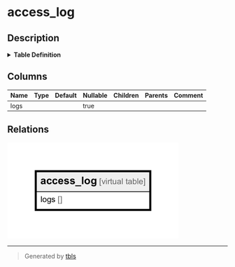 # access_log

## Description


<details>
<summary><strong>Table Definition</strong></summary>

```sql
CREATE VIRTUAL TABLE access_log USING fts4(logs)
```

</details>


## Columns

| Name | Type | Default | Nullable | Children | Parents | Comment |
| ---- | ---- | ------- | -------- | -------- | ------- | ------- |
| logs |  |  | true |  |  |  |







## Relations

![er](access_log.png)

---

> Generated by [tbls](https://github.com/k1LoW/tbls)
